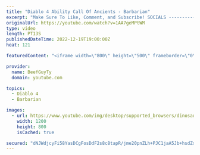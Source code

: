 ```yaml
---
title: "Diablo 4 Ability Call Of Ancients - Barbarian"
excerpt: "Make Sure To Like, Comment, and Subscribe! SOCIALS ---------------------------------------------- Join Our ..."
originalUrl: https://youtube.com/watch?v=1AA7geMPtWM
type: video
length: PT13S
publishedDateTime: 2022-12-19T19:00:00Z
heat: 121

featuredContent: "<iframe width=\"800\" height=\"500\" frameborder=\"0\" src=\"https://www.youtube.com/embed/1AA7geMPtWM\" allow=\"accelerometer; autoplay; encrypted-media; gyroscope; picture-in-picture\" allowfullscreen></iframe>"

provider:
  name: BeefGuyTy
  domain: youtube.com

topics:
  - Diablo 4
  - Barbarian

images:
  - url: https://www.youtube.com/img/desktop/supported_browsers/dinosaur.png
    width: 1200
    height: 800
    isCached: true

secured: "dNJWdjcyFi58YasDCgFosDdF2s8c8tapR/jme20pnZLh+PJC1jaA5Jb+hsdZs4UVjY1QHeM19JphIGOe9J6AUfdHYepAYYMHhd1Y9ViAxJ9Co9zvUzBWuOE+D4xv4OG2byrkBPtRgrRJSKb0G45ENLhgkEkgDK9QhDUtp64Je8jwXk5cZE1kwu1J+JPElKTVjRWZf2TrsM7lp0BrUxEALL+yHFd4r05WfQKsBVnNhtoPAVIHZVd1U5DXhB9BZxSItFlLXKXWgTv+F1bU1nUTFF3YTUfSh8FFJ3ZQG4i9OE7Bru++kDeBfw+dJ7McBVDP84LWzZIHVksbZ9OjgquxqYGovx0xSngLCAu1iPmSdXh0Uyz9vjQOPulfzuo2Ij1YUM5gWBAdwCF5MalKLI919Q6C/sPHs2yC/6TJjJ7Rsv4=;zowrvAuLI0ujad3vpP/rHw=="
---
```


